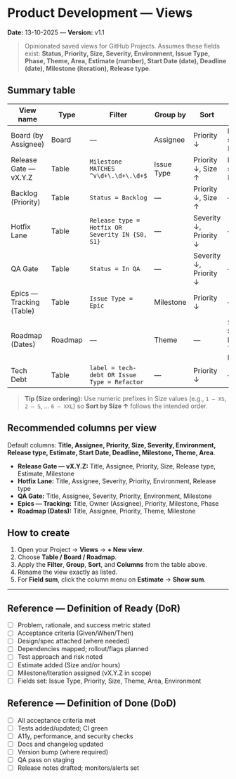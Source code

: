 # Product Development — Views

**Date:** 13-10-2025 — **Version:** v1.1

> Opinionated saved views for GitHub Projects. Assumes these fields exist: **Status, Priority, Size, Severity, Environment, Issue Type, Phase, Theme, Area, Estimate (number), Start Date (date), Deadline (date), Milestone (iteration), Release type**.

## Summary table

| View name                   | Type    | Filter                                                                 | Group by       | Sort                           | Extras                    |
|-----------------------------|---------|------------------------------------------------------------------------|----------------|--------------------------------|---------------------------|
| Board (by Assignee)         | Board   | —                                                                      | Assignee       | Priority ↓                     | **Field sum:** Estimate   |
| Release Gate — vX.Y.Z       | Table   | `Milestone MATCHES ^v\d+\.\d+\.\d+$`                              | Issue Type     | Priority ↓, Size ↑             | **Field sum:** Estimate   |
| Backlog (Priority)          | Table   | `Status = Backlog`                                                     | —              | Priority ↓, Size ↑             | —                         |
| Hotfix Lane                 | Table   | `Release type = Hotfix OR Severity IN {S0, S1}`                      | —              | Severity ↓, Priority ↓         | —                         |
| QA Gate                     | Table   | `Status = In QA`                                                       | —              | Severity ↓, Priority ↓         | —                         |
| Epics — Tracking (Table)    | Table   | `Issue Type = Epic`                                                    | Milestone      | Priority ↓                     | —                         |
| Roadmap (Dates)             | Roadmap | —                                                                      | Theme          | —                              | Start = **Start Date** · Target = **Deadline** |
| Tech Debt                   | Table   | `label = tech-debt OR Issue Type = Refactor`                           | —              | Priority ↓                     | —                         |

> **Tip (Size ordering):** Use numeric prefixes in Size values (e.g., `1 – XS`, `2 – S`, … `6 – XXL`) so **Sort by Size ↑** follows the intended order.

## Recommended columns per view

Default columns: **Title, Assignee, Priority, Size, Severity, Environment, Release type, Estimate, Start Date, Deadline, Milestone, Theme, Area**.

- **Release Gate — vX.Y.Z:** Title, Assignee, Priority, Size, Release type, Estimate, Milestone
- **Hotfix Lane:** Title, Assignee, Severity, Priority, Environment, Release type
- **QA Gate:** Title, Assignee, Severity, Priority, Environment, Milestone
- **Epics — Tracking:** Title, Owner (Assignee), Priority, Milestone, Phase
- **Roadmap (Dates):** Title, Assignee, Priority, Theme, Milestone

## How to create

1) Open your Project → **Views** → **+ New view**.  
2) Choose **Table / Board / Roadmap**.  
3) Apply the **Filter**, **Group**, **Sort**, and **Columns** from the table above.  
4) Rename the view exactly as listed.  
5) For **Field sum**, click the column menu on **Estimate** → **Show sum**.

---

## Reference — Definition of Ready (DoR)

- [ ] Problem, rationale, and success metric stated  
- [ ] Acceptance criteria (Given/When/Then)  
- [ ] Design/spec attached (where needed)  
- [ ] Dependencies mapped; rollout/flags planned  
- [ ] Test approach and risk noted  
- [ ] Estimate added (Size and/or hours)  
- [ ] Milestone/Iteration assigned (vX.Y.Z in scope)  
- [ ] Fields set: Issue Type, Priority, Size, Theme, Area, Environment  

## Reference — Definition of Done (DoD)

- [ ] All acceptance criteria met  
- [ ] Tests added/updated; CI green  
- [ ] A11y, performance, and security checks  
- [ ] Docs and changelog updated  
- [ ] Version bump (where required)  
- [ ] QA pass on staging  
- [ ] Release notes drafted; monitors/alerts set  
